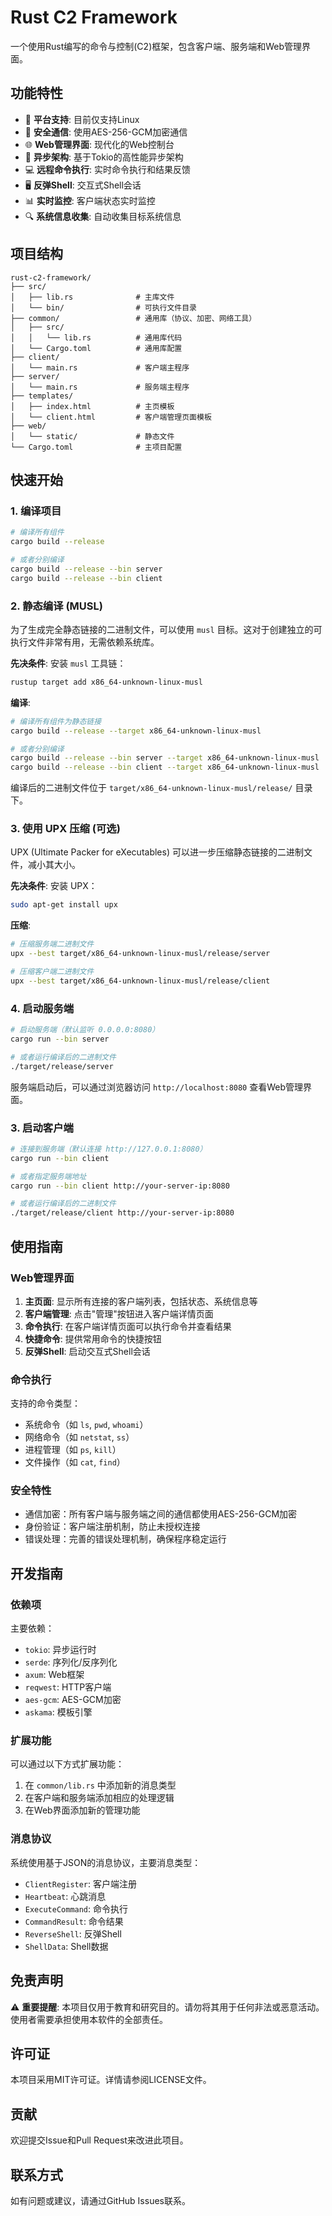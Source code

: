 # Rust C2 Framework

一个使用Rust编写的命令与控制(C2)框架，包含客户端、服务端和Web管理界面。

## 功能特性

- 🚀 **平台支持**: 目前仅支持Linux
- 🔐 **安全通信**: 使用AES-256-GCM加密通信
- 🌐 **Web管理界面**: 现代化的Web控制台
- 🔄 **异步架构**: 基于Tokio的高性能异步架构
- 💻 **远程命令执行**: 实时命令执行和结果反馈
- 🖥️ **反弹Shell**: 交互式Shell会话
- 📊 **实时监控**: 客户端状态实时监控
- 🔍 **系统信息收集**: 自动收集目标系统信息

## 项目结构

```shell
rust-c2-framework/
├── src/
│   ├── lib.rs              # 主库文件
│   └── bin/                # 可执行文件目录
├── common/                 # 通用库（协议、加密、网络工具）
│   ├── src/
│   │   └── lib.rs          # 通用库代码
│   └── Cargo.toml          # 通用库配置
├── client/
│   └── main.rs             # 客户端主程序
├── server/
│   └── main.rs             # 服务端主程序
├── templates/
│   ├── index.html          # 主页模板
│   └── client.html         # 客户端管理页面模板
├── web/
│   └── static/             # 静态文件
└── Cargo.toml              # 主项目配置
```

## 快速开始

### 1. 编译项目

```bash
# 编译所有组件
cargo build --release

# 或者分别编译
cargo build --release --bin server
cargo build --release --bin client
```

### 2. 静态编译 (MUSL)

为了生成完全静态链接的二进制文件，可以使用 `musl` 目标。这对于创建独立的可执行文件非常有用，无需依赖系统库。

**先决条件**:
安装 `musl` 工具链：

```bash
rustup target add x86_64-unknown-linux-musl
```

**编译**:

```bash
# 编译所有组件为静态链接
cargo build --release --target x86_64-unknown-linux-musl

# 或者分别编译
cargo build --release --bin server --target x86_64-unknown-linux-musl
cargo build --release --bin client --target x86_64-unknown-linux-musl
```

编译后的二进制文件位于 `target/x86_64-unknown-linux-musl/release/` 目录下。

### 3. 使用 UPX 压缩 (可选)

UPX (Ultimate Packer for eXecutables) 可以进一步压缩静态链接的二进制文件，减小其大小。

**先决条件**:
安装 UPX：

```bash
sudo apt-get install upx
```

**压缩**:

```bash
# 压缩服务端二进制文件
upx --best target/x86_64-unknown-linux-musl/release/server

# 压缩客户端二进制文件
upx --best target/x86_64-unknown-linux-musl/release/client
```

### 4. 启动服务端

```bash
# 启动服务端（默认监听 0.0.0.0:8080）
cargo run --bin server

# 或者运行编译后的二进制文件
./target/release/server
```

服务端启动后，可以通过浏览器访问 `http://localhost:8080` 查看Web管理界面。

### 3. 启动客户端

```bash
# 连接到服务端（默认连接 http://127.0.0.1:8080）
cargo run --bin client

# 或者指定服务端地址
cargo run --bin client http://your-server-ip:8080

# 或者运行编译后的二进制文件
./target/release/client http://your-server-ip:8080
```

## 使用指南

### Web管理界面

1. **主页面**: 显示所有连接的客户端列表，包括状态、系统信息等
2. **客户端管理**: 点击"管理"按钮进入客户端详情页面
3. **命令执行**: 在客户端详情页面可以执行命令并查看结果
4. **快捷命令**: 提供常用命令的快捷按钮
5. **反弹Shell**: 启动交互式Shell会话

### 命令执行

支持的命令类型：

- 系统命令（如 `ls`, `pwd`, `whoami`）
- 网络命令（如 `netstat`, `ss`）
- 进程管理（如 `ps`, `kill`）
- 文件操作（如 `cat`, `find`）

### 安全特性

- 通信加密：所有客户端与服务端之间的通信都使用AES-256-GCM加密
- 身份验证：客户端注册机制，防止未授权连接
- 错误处理：完善的错误处理机制，确保程序稳定运行

## 开发指南

### 依赖项

主要依赖：

- `tokio`: 异步运行时
- `serde`: 序列化/反序列化
- `axum`: Web框架
- `reqwest`: HTTP客户端
- `aes-gcm`: AES-GCM加密
- `askama`: 模板引擎

### 扩展功能

可以通过以下方式扩展功能：

1. 在 `common/lib.rs` 中添加新的消息类型
2. 在客户端和服务端添加相应的处理逻辑
3. 在Web界面添加新的管理功能

### 消息协议

系统使用基于JSON的消息协议，主要消息类型：

- `ClientRegister`: 客户端注册
- `Heartbeat`: 心跳消息
- `ExecuteCommand`: 命令执行
- `CommandResult`: 命令结果
- `ReverseShell`: 反弹Shell
- `ShellData`: Shell数据

## 免责声明

⚠️ **重要提醒**: 本项目仅用于教育和研究目的。请勿将其用于任何非法或恶意活动。使用者需要承担使用本软件的全部责任。

## 许可证

本项目采用MIT许可证。详情请参阅LICENSE文件。

## 贡献

欢迎提交Issue和Pull Request来改进此项目。

## 联系方式

如有问题或建议，请通过GitHub Issues联系。
